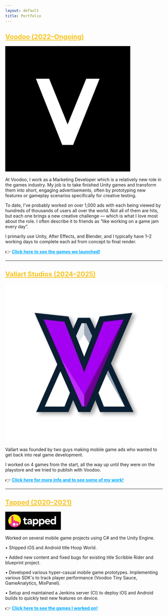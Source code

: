 ```yaml
---
layout: default
title: Portfolio
---
```


<div class="section-header">
  <h2><a href="voodoo" style="color: #f7c31f;">Voodoo (2022–Ongoing)</a></h2>
  <img src="assets/images/voodoo-logo.jpeg" alt="Voodoo logo" class="section-logo">
</div>

At Voodoo, I work as a Marketing Developer which is a relatively new role in the games industry. My job is to take finished Unity games and transform them into short, engaging advertisements, often by prototyping new features or gameplay scenarios specifically for creative testing.

To date, I’ve probably worked on over 1,000 ads with each being viewed by hundreds of thousands of users all over the world. Not all of them are hits, but each one brings a new creative challenge — which is what I love most about the role. I often describe it to friends as “like working on a game jam every day”.

I primarily use Unity, After Effects, and Blender, and I typically have 1–2 working days to complete each ad from concept to final render.

👉 <strong><a href="voodoo" style="color: #00aaff;">Click here to see the games we launched!</a></strong>

---

<div class="section-header">
  <h2><a href="vallart" style="color: #f7c31f;">Vallart Studios (2024–2025)</a></h2>
  <img src="assets/images/vallart.jpg" alt="Vallart logo" class="section-logo">
</div>

Vallart was founded by two guys making mobile game ads who wanted to get back into real game development.

I worked on 4 games from the start, all the way up until they were on the playstore and we tried to publish with Voodoo. 

👉 <strong><a href="vallart" style="color: #00aaff;">Click here for more info and to see some of my work!</a></strong>

---

<div class="section-header">
  <h2><a href="tapped" style="color: #f7c31f;">Tapped (2020–2021)</a></h2>
  <img src="assets/images/tapped-logo.jpeg" alt="Tapped logo" class="section-logo">
</div>

Worked on several mobile game projects using C# and the Unity Engine.

• Shipped iOS and Android title Hoop World.

• Added new content and fixed bugs for existing title Scribble Rider and blueprint project.

• Developed various hyper-casual mobile game prototypes. Implementing various SDK's to track player performance (Voodoo Tiny Sauce, GameAnalytics, MixPanel). 

• Setup and maintained a Jenkins server (CI) to deploy iOS and Android builds to quickly test new features on device.

👉 <strong><a href="tapped" style="color: #00aaff;">Click here to see the games I worked on!</a></strong>
